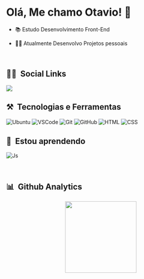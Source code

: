 <h1>Olá, Me chamo Otavio! 👋 </h1>

- 📚 Estudo Desenvolvimento Front-End

- 👩‍💻 Atualmente Desenvolvo Projetos pessoais

<br>

## 👨‍💼 &nbsp;Social Links
 
<a href="https://www.linkedin.com/in/otaviobandeira/" target="_blank">
 <img src="https://img.shields.io/badge/-LinkedIn-%230077B5?style=for-the-badge&logo=linkedin&logoColor=white">
</a>   
<br>

## ⚒ &nbsp;Tecnologias e Ferramentas
  
<img align="center" 
     alt="Ubuntu" src="https://img.shields.io/badge/Ubuntu-E95420?style=for-the-badge&logo=ubuntu&logoColor=white">
<img align="center"
     alt="VSCode" src="https://img.shields.io/badge/Visual_Studio_Code-0078D4?style=for-the-badge&logo=visual%20studio%20code&logoColor=white">
<img align="center"
     alt="Git" src="https://img.shields.io/badge/GIT-E44C30?style=for-the-badge&logo=git&logoColor=white">
<img align="center"
     alt="GitHub" src="https://img.shields.io/badge/GitHub-100000?style=for-the-badge&logo=github&logoColor=white">
<img align="center"
     alt="HTML" src="https://img.shields.io/badge/HTML5-E34F26?style=for-the-badge&logo=html5&logoColor=white">
<img align="center"
     alt="CSS" src="https://img.shields.io/badge/CSS3-1572B6?style=for-the-badge&logo=css3&logoColor=white">

## 📖 &nbsp;Estou aprendendo

<img align="center"
     alt="Js" src="https://img.shields.io/badge/JavaScript-323330?style=for-the-badge&logo=javascript&logoColor=F7DF1E">

<br>

## 📊 &nbsp;Github Analytics

<div>
  <p align="center">
    <img height="190em" src="https://github-readme-stats.vercel.app/api?username=OtavioBandeira&show_icons=true&theme=highcontrast" />
  </p>
</div>
